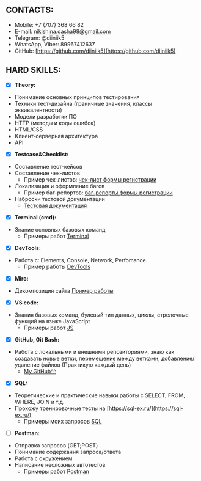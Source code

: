## CONTACTS: 
- Mobile: +7 (707) 368 66 82                                                  
- E-mail: nikishina.dasha98@gmail.com                     
- Telegram: @diiniik5
- WhatsApp, Viber: 89967412637
- GitHub: [https://github.com/diiniik5](https://github.com/diiniik5) 

## HARD SKILLS:
- [x] **Theory:**
- Понимание основных принципов тестирования
- Техники тест-дизайна (граничные значения, классы эквивалентности)
- Модели разработки ПО
- HTTP (методы и коды ошибок)
- HTML/CSS
- Клиент-серверная архитектура
- API 

- [x] **Testcase&Checklist:**
- Составление тест-кейсов
- Составление чек-листов
  - Пример чек-листов: [чек-лист формы регистрации](https://docs.google.com/spreadsheets/d/1nNi7k8aUYNtdBYrfcbWd1Qh5xUI7wgwrNdRxgLXX_Ok/edit?usp=sharing)
- Локализация и оформление багов
  - Пример баг-репортов: [баг-репорты формы регистрации](https://docs.google.com/spreadsheets/d/1nNi7k8aUYNtdBYrfcbWd1Qh5xUI7wgwrNdRxgLXX_Ok/edit#gid=1053810103)
- Наброски тестовой документации
  - [Тестовая документация](https://docs.google.com/document/d/1RFwxdivPcENf1tOFSpF1ZEXwvCMOX_bZIvEk0fYi2Ko/edit?usp=sharing)
- [x] **Terminal (cmd):**
- Знание основных базовых команд
  - Примеры работ [Terminal](https://github.com/diiniik5/Terminal.git)
- [x] **DevTools:**
- Работа с: Elements, Console, Network, Perfomance.
  - Пример работы [DevTools](https://drive.google.com/file/d/1MF05ASFqF9vZdDsNmCcE6iBQApKO0Rg_/view?usp=share_link)
 
- [x] **Miro:**
- Декомпозиция сайта [Пример работы](https://drive.google.com/file/d/1yIZFTNoe9oNlYppqvW0URV_TIpkBkAyR/view?usp=share_link)

- [x] **VS code:** 
- Знания базовых команд, булевый тип данных, циклы, стрелочные функций на языке JavaScript
  - Примеры работ [JS](https://github.com/diiniik5/JS.git)
- [x] **GitHub, Git Bash:**
- Работа с локальными и внешними репозиториями, знаю как создавать новые ветки, перемещение между ветками, добавление/удаление файлов (Практикую каждый день)
  - [My GitHub^^](https://github.com/diiniik5)
- [x] **SQL:**
- Теоретические и практические навыки работы с SELECT, FROM, WHERE, JOIN и т.д.
- Прохожу тренировочные тесты на [https://sql-ex.ru/](https://sql-ex.ru/)
  - Примеры моих запросов [SQL](https://github.com/diiniik5/SQL.git) 
- [ ] **Postman:**
- Отправка запросов (GET;POST)
- Понимание содержания запроса/ответа
- Работа с окружением
- Написание несложных автотестов 
  - Примеры работ [Postman](https://github.com/diiniik5/Postman.git)
